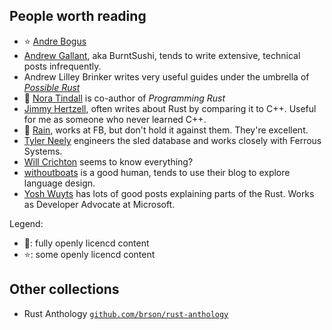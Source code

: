 ## People worth reading

- ⭐ [Andre Bogus](https://llogiq.github.io/)
- [Andrew Gallant](https://blog.burntsushi.net/), aka BurntSushi, tends to write extensive, technical posts infrequently.
- Andrew Lilley Brinker writes very useful guides under the umbrella of [_Possible Rust_](https://possiblerust.com)
- 🌟 [Nora Tindall](https://nora.codes) is co-author of _Programming Rust_
- [Jimmy Hertzell](https://www.thecodedmessage.com/), often writes about Rust by comparing it to C++. Useful for me as someone who never learned C++.
- 🌟 [Rain](https://sunshowers.io/), works at FB, but don't hold it against them. They're excellent.  
- [Tyler Neely](https://tylerneely.com/) engineers the sled database and works closely with Ferrous Systems. 
- [Will Crichton](https://willcrichton.net/notes/) seems to know everything?
- [withoutboats](https://without.boats/blog/) is a good human, tends to use their blog to explore language design.
- [Yosh Wuyts](https://blog.yoshuawuyts.com/) has lots of good posts explaining parts of the Rust. Works as Developer Advocate at Microsoft.

Legend:

- 🌟: fully openly licencd content
- ⭐: some openly licencd content


## Other collections

- Rust Anthology [`github.com/brson/rust-anthology`](https://github.com/brson/rust-anthology)
